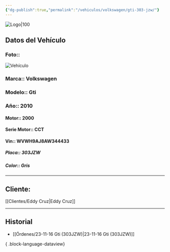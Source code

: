 ```yaml
---
{"dg-publish":true,"permalink":"/vehiculos/volkswagen/gti-303-jzw/"}
---
```


![Logo|100](http://drive.google.com/uc?export=view&id=137fl3TIZ0-PU8b-Pt0bsjclwHub_u78G)

## Datos del Vehículo 
### Foto:: 
![Vehículo](http://drive.google.com/uc?export=view&id=1C1wWn8pz8yurX5OzRpw6UtNADdjGguPb)

### Marca:: Volkswagen 
### Modelo:: Gti
### Año:: 2010
#### Motor:: 2000
#### Serie Motor:: CCT
#### Vin:: WVWH9AJ8AW344433
##### Placa:: 303JZW
##### Color:: Gris
---

## Cliente:

[[Clientes/Eddy Cruz\|Eddy Cruz]]

---

## Historial

- [[Órdenes/23-11-16 Gti (303JZW)\|23-11-16 Gti (303JZW)]]

{ .block-language-dataview} 